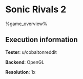 # Sonic Rivals 2 

%game_overview%

## Execution information

**Tester**: u/cobaltonreddit

**Backend**: OpenGL

**Resolution**: 1x